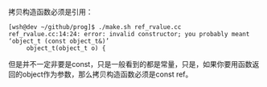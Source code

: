 拷贝构造函数必须是引用：
```
[wsh@dev ~/github/prog]$ ./make.sh ref_rvalue.cc
ref_rvalue.cc:14:24: error: invalid constructor; you probably meant ‘object_t (const object_t&)’
     object_t(object_t o) {
```
但是并不一定非要是const，只是一般看到的都是常量，只是，如果你要用函数返回的object作为参数，那么拷贝构造函数必须是const ref。
